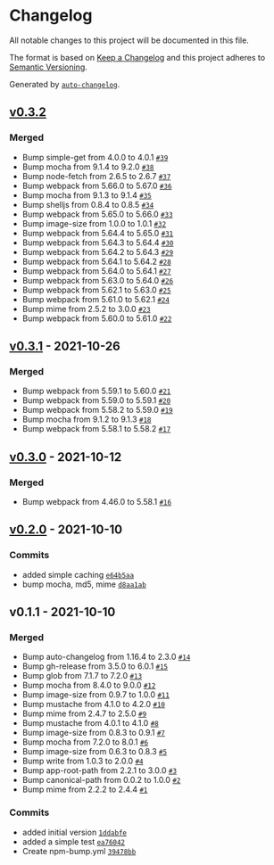 # Changelog

All notable changes to this project will be documented in this file.

The format is based on [Keep a Changelog](https://keepachangelog.com/en/1.0.0/)
and this project adheres to [Semantic Versioning](https://semver.org/spec/v2.0.0.html).

Generated by [`auto-changelog`](https://github.com/CookPete/auto-changelog).

## [v0.3.2](https://github.com/nick-less/webpack-compass-imagehelper/compare/v0.3.1...v0.3.2)

### Merged

- Bump simple-get from 4.0.0 to 4.0.1 [`#39`](https://github.com/nick-less/webpack-compass-imagehelper/pull/39)
- Bump mocha from 9.1.4 to 9.2.0 [`#38`](https://github.com/nick-less/webpack-compass-imagehelper/pull/38)
- Bump node-fetch from 2.6.5 to 2.6.7 [`#37`](https://github.com/nick-less/webpack-compass-imagehelper/pull/37)
- Bump webpack from 5.66.0 to 5.67.0 [`#36`](https://github.com/nick-less/webpack-compass-imagehelper/pull/36)
- Bump mocha from 9.1.3 to 9.1.4 [`#35`](https://github.com/nick-less/webpack-compass-imagehelper/pull/35)
- Bump shelljs from 0.8.4 to 0.8.5 [`#34`](https://github.com/nick-less/webpack-compass-imagehelper/pull/34)
- Bump webpack from 5.65.0 to 5.66.0 [`#33`](https://github.com/nick-less/webpack-compass-imagehelper/pull/33)
- Bump image-size from 1.0.0 to 1.0.1 [`#32`](https://github.com/nick-less/webpack-compass-imagehelper/pull/32)
- Bump webpack from 5.64.4 to 5.65.0 [`#31`](https://github.com/nick-less/webpack-compass-imagehelper/pull/31)
- Bump webpack from 5.64.3 to 5.64.4 [`#30`](https://github.com/nick-less/webpack-compass-imagehelper/pull/30)
- Bump webpack from 5.64.2 to 5.64.3 [`#29`](https://github.com/nick-less/webpack-compass-imagehelper/pull/29)
- Bump webpack from 5.64.1 to 5.64.2 [`#28`](https://github.com/nick-less/webpack-compass-imagehelper/pull/28)
- Bump webpack from 5.64.0 to 5.64.1 [`#27`](https://github.com/nick-less/webpack-compass-imagehelper/pull/27)
- Bump webpack from 5.63.0 to 5.64.0 [`#26`](https://github.com/nick-less/webpack-compass-imagehelper/pull/26)
- Bump webpack from 5.62.1 to 5.63.0 [`#25`](https://github.com/nick-less/webpack-compass-imagehelper/pull/25)
- Bump webpack from 5.61.0 to 5.62.1 [`#24`](https://github.com/nick-less/webpack-compass-imagehelper/pull/24)
- Bump mime from 2.5.2 to 3.0.0 [`#23`](https://github.com/nick-less/webpack-compass-imagehelper/pull/23)
- Bump webpack from 5.60.0 to 5.61.0 [`#22`](https://github.com/nick-less/webpack-compass-imagehelper/pull/22)

## [v0.3.1](https://github.com/nick-less/webpack-compass-imagehelper/compare/v0.3.0...v0.3.1) - 2021-10-26

### Merged

- Bump webpack from 5.59.1 to 5.60.0 [`#21`](https://github.com/nick-less/webpack-compass-imagehelper/pull/21)
- Bump webpack from 5.59.0 to 5.59.1 [`#20`](https://github.com/nick-less/webpack-compass-imagehelper/pull/20)
- Bump webpack from 5.58.2 to 5.59.0 [`#19`](https://github.com/nick-less/webpack-compass-imagehelper/pull/19)
- Bump mocha from 9.1.2 to 9.1.3 [`#18`](https://github.com/nick-less/webpack-compass-imagehelper/pull/18)
- Bump webpack from 5.58.1 to 5.58.2 [`#17`](https://github.com/nick-less/webpack-compass-imagehelper/pull/17)

## [v0.3.0](https://github.com/nick-less/webpack-compass-imagehelper/compare/v0.2.0...v0.3.0) - 2021-10-12

### Merged

- Bump webpack from 4.46.0 to 5.58.1 [`#16`](https://github.com/nick-less/webpack-compass-imagehelper/pull/16)

## [v0.2.0](https://github.com/nick-less/webpack-compass-imagehelper/compare/v0.1.1...v0.2.0) - 2021-10-10

### Commits

- added simple caching [`e64b5aa`](https://github.com/nick-less/webpack-compass-imagehelper/commit/e64b5aadd8447677f061b22966cc3378162ebdd0)
- bump mocha, md5, mime [`d8aa1ab`](https://github.com/nick-less/webpack-compass-imagehelper/commit/d8aa1abf98b5f7466aa218987be15db3033cebec)

## v0.1.1 - 2021-10-10

### Merged

- Bump auto-changelog from 1.16.4 to 2.3.0 [`#14`](https://github.com/nick-less/webpack-compass-imagehelper/pull/14)
- Bump gh-release from 3.5.0 to 6.0.1 [`#15`](https://github.com/nick-less/webpack-compass-imagehelper/pull/15)
- Bump glob from 7.1.7 to 7.2.0 [`#13`](https://github.com/nick-less/webpack-compass-imagehelper/pull/13)
- Bump mocha from 8.4.0 to 9.0.0 [`#12`](https://github.com/nick-less/webpack-compass-imagehelper/pull/12)
- Bump image-size from 0.9.7 to 1.0.0 [`#11`](https://github.com/nick-less/webpack-compass-imagehelper/pull/11)
- Bump mustache from 4.1.0 to 4.2.0 [`#10`](https://github.com/nick-less/webpack-compass-imagehelper/pull/10)
- Bump mime from 2.4.7 to 2.5.0 [`#9`](https://github.com/nick-less/webpack-compass-imagehelper/pull/9)
- Bump mustache from 4.0.1 to 4.1.0 [`#8`](https://github.com/nick-less/webpack-compass-imagehelper/pull/8)
- Bump image-size from 0.8.3 to 0.9.1 [`#7`](https://github.com/nick-less/webpack-compass-imagehelper/pull/7)
- Bump mocha from 7.2.0 to 8.0.1 [`#6`](https://github.com/nick-less/webpack-compass-imagehelper/pull/6)
- Bump image-size from 0.6.3 to 0.8.3 [`#5`](https://github.com/nick-less/webpack-compass-imagehelper/pull/5)
- Bump write from 1.0.3 to 2.0.0 [`#4`](https://github.com/nick-less/webpack-compass-imagehelper/pull/4)
- Bump app-root-path from 2.2.1 to 3.0.0 [`#3`](https://github.com/nick-less/webpack-compass-imagehelper/pull/3)
- Bump canonical-path from 0.0.2 to 1.0.0 [`#2`](https://github.com/nick-less/webpack-compass-imagehelper/pull/2)
- Bump mime from 2.2.2 to 2.4.4 [`#1`](https://github.com/nick-less/webpack-compass-imagehelper/pull/1)

### Commits

- added initial version [`1ddabfe`](https://github.com/nick-less/webpack-compass-imagehelper/commit/1ddabfe4552dedd5ce53ec300129c1056d570397)
- added a simple test [`ea76042`](https://github.com/nick-less/webpack-compass-imagehelper/commit/ea760421e4f71d4b98ae76aa041c2d9ec6f4a25b)
- Create npm-bump.yml [`39478bb`](https://github.com/nick-less/webpack-compass-imagehelper/commit/39478bbeeeeb48823f00280ff1713dec12f2aa3a)
